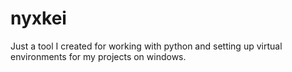 # nyxkei
Just a tool I created for working with python and setting up virtual environments for my projects on windows. 
